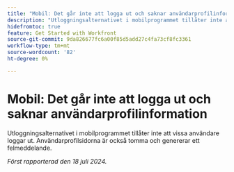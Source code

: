```yaml
---
title: "Mobil: Det går inte att logga ut och saknar användarprofilinformation"
description: "Utloggningsalternativet i mobilprogrammet tillåter inte att vissa användare loggar ut. Användarprofilsidorna är också tomma och genererar ett felmeddelande."
hidefromtoc: true
feature: Get Started with Workfront
source-git-commit: 9da826677fc6a00f85d5add27c4fa73cf8fc3361
workflow-type: tm+mt
source-wordcount: '82'
ht-degree: 0%

---
```



# Mobil: Det går inte att logga ut och saknar användarprofilinformation

Utloggningsalternativet i mobilprogrammet tillåter inte att vissa användare loggar ut. Användarprofilsidorna är också tomma och genererar ett felmeddelande.

_Först rapporterad den 18 juli 2024._
